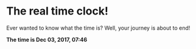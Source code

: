 # The real time clock!

Ever wanted to know what the time is? Well, your journey is about to end!

**The time is Dec 03, 2017, 07:46**